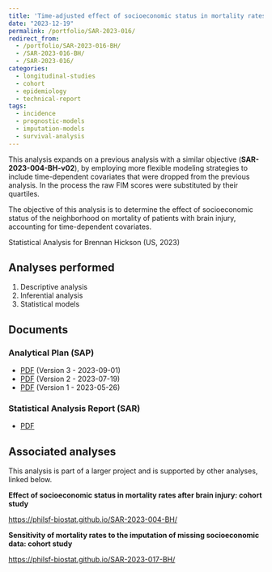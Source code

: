 ```yaml
---
title: 'Time-adjusted effect of socioeconomic status in mortality rates after brain injury: cohort study'
date: "2023-12-19"
permalink: /portfolio/SAR-2023-016/
redirect_from:
  - /portfolio/SAR-2023-016-BH/
  - /SAR-2023-016-BH/
  - /SAR-2023-016/
categories:
  - longitudinal-studies
  - cohort
  - epidemiology
  - technical-report
tags:
  - incidence
  - prognostic-models
  - imputation-models
  - survival-analysis
---
```


This analysis expands on a previous analysis with a similar objective (**SAR-2023-004-BH-v02**), by employing more flexible modeling strategies to include time-dependent covariates that were dropped from the previous analysis.
In the process the raw FIM scores were substituted by their quartiles.

The objective of this analysis is to determine the effect of socioeconomic status of the neighborhood on mortality of patients with brain injury, accounting for time-dependent covariates.

Statistical Analysis for Brennan Hickson (US, 2023)
<!-- Technical Report for Brennan Hickson (US, 2023) -->

## Analyses performed

1. Descriptive analysis
1. Inferential analysis
1. Statistical models

## Documents

<!-- The client has requested that this analysis be kept confidential until a future date, determined by the client. -->
<!-- All documents from this consultation are therefore not published online and only the title and year of the analysis will be included in the consultant's Portfolio. -->
<!-- After the agreed date is reached, the documents will be released. -->

<!-- The client has requested that this analysis be kept confidential. -->
<!-- All documents from this consultation are therefore not published online and only the title and year of the analysis will be included in the consultant's Portfolio. -->

### Analytical Plan (SAP)

- [PDF][sapv3] (Version 3 - 2023-09-01)
- [PDF][sapv2] (Version 2 - 2023-07-19)
- [PDF][sapv1] (Version 1 - 2023-05-26)

### Statistical Analysis Report (SAR)

- [PDF][sar]

## Associated analyses

This analysis is part of a larger project and is supported by other analyses, linked below.

**Effect of socioeconomic status in mortality rates after brain injury: cohort study**

<https://philsf-biostat.github.io/SAR-2023-004-BH/>

**Sensitivity of mortality rates to the imputation of missing socioeconomic data: cohort study**

<https://philsf-biostat.github.io/SAR-2023-017-BH/>

<!-- --- -->

[sapv3]: /files/SAP-2023-016-BH-v03.pdf
[sapv2]: /files/SAP-2023-016-BH-v02.pdf
[sapv1]: /files/SAP-2023-016-BH-v01.pdf
[sar]: /files/SAR-2023-016-BH-v01.pdf
